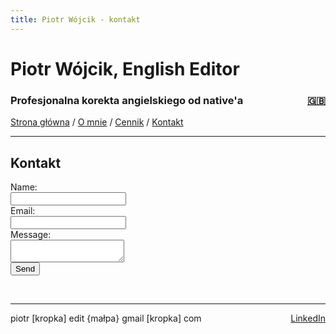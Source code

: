 ```yaml
---
title: Piotr Wójcik - kontakt
---
```

<link rel="stylesheet" href="style.css">

# Piotr Wójcik, English Editor

<h3><div style="float: left">Profesjonalna korekta angielskiego od native'a</div><div style="float: right"><a href="contact.html" title="Please click here for English">🇬🇧</a></div><div style="clear: both;"></div></h3>

[Strona główna](index.md)  /  [O mnie](omnie.md)  /  [Cennik](cennik.md)  /  [Kontakt](kontakt.md)

---

## Kontakt

<form action="https://formspree.io/f/meqyqere" method="POST">
  <label>Name:</label><br>
    <input type="text" name="name"><br>
  <label>Email:</label><br>
    <input type="email" name="email"><br>
  <label>Message:</label><br>
    <textarea name="message"></textarea><br>
  <button type="submit">Send</button>
</form>
<br>

---

<div style="float: left">piotr [kropka] edit {małpa} gmail [kropka] com</div><div style="float: right"><a href="https://linkedin.com/in/pioioiotr">LinkedIn</a></div>
